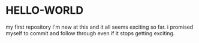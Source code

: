 # HELLO-WORLD
my first repository
I'm new at this and it all seems exciting so far. i promised myself to commit and follow through even if it stops getting exciting.
